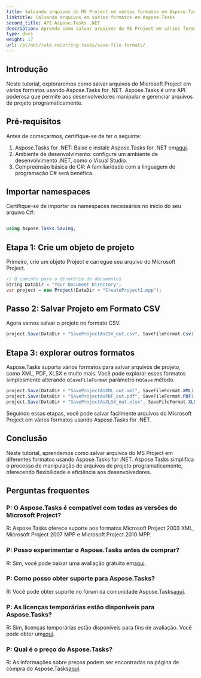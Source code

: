 ```yaml
---
title: Salvando arquivos do MS Project em vários formatos em Aspose.Tasks
linktitle: Salvando arquivos em vários formatos em Aspose.Tasks
second_title: API Aspose.Tasks .NET
description: Aprenda como salvar arquivos do MS Project em vários formatos usando Aspose.Tasks for .NET. Etapas fáceis para gerenciamento eficiente de projetos.
type: docs
weight: 17
url: /pt/net/rate-recurring-tasks/save-file-formats/
---
```

## Introdução
Neste tutorial, exploraremos como salvar arquivos do Microsoft Project em vários formatos usando Aspose.Tasks for .NET. Aspose.Tasks é uma API poderosa que permite aos desenvolvedores manipular e gerenciar arquivos de projeto programaticamente.
## Pré-requisitos
Antes de começarmos, certifique-se de ter o seguinte:
1.  Aspose.Tasks for .NET: Baixe e instale Aspose.Tasks for .NET em[aqui](https://releases.aspose.com/tasks/net/).
2. Ambiente de desenvolvimento: configure um ambiente de desenvolvimento .NET, como o Visual Studio.
3. Compreensão básica de C#: A familiaridade com a linguagem de programação C# será benéfica.

## Importar namespaces
Certifique-se de importar os namespaces necessários no início do seu arquivo C#:
```csharp

using Aspose.Tasks.Saving;
```
## Etapa 1: Crie um objeto de projeto
Primeiro, crie um objeto Project e carregue seu arquivo do Microsoft Project.
```csharp
// O caminho para o diretório de documentos.
String DataDir = "Your Document Directory";
var project = new Project(DataDir + "CreateProject1.mpp");
```
## Passo 2: Salvar Projeto em Formato CSV
Agora vamos salvar o projeto no formato CSV. 
```csharp
project.Save(DataDir + "SaveProjectAsCSV_out.csv", SaveFileFormat.Csv);
```
## Etapa 3: explorar outros formatos
 Aspose.Tasks suporta vários formatos para salvar arquivos de projeto, como XML, PDF, XLSX e muito mais. Você pode explorar esses formatos simplesmente alterando o`SaveFileFormat` parâmetro no`Save` método.
```csharp
project.Save(DataDir + "SaveProjectAsXML_out.xml", SaveFileFormat.XML);
project.Save(DataDir + "SaveProjectAsPDF_out.pdf", SaveFileFormat.PDF);
project.Save(DataDir + "SaveProjectAsXLSX_out.xlsx", SaveFileFormat.XLSX);
```
Seguindo essas etapas, você pode salvar facilmente arquivos do Microsoft Project em vários formatos usando Aspose.Tasks for .NET.

## Conclusão
Neste tutorial, aprendemos como salvar arquivos do MS Project em diferentes formatos usando Aspose.Tasks for .NET. Aspose.Tasks simplifica o processo de manipulação de arquivos de projeto programaticamente, oferecendo flexibilidade e eficiência aos desenvolvedores.
## Perguntas frequentes
### P: O Aspose.Tasks é compatível com todas as versões do Microsoft Project?
R: Aspose.Tasks oferece suporte aos formatos Microsoft Project 2003 XML, Microsoft Project 2007 MPP e Microsoft Project 2010 MPP.
### P: Posso experimentar o Aspose.Tasks antes de comprar?
 R: Sim, você pode baixar uma avaliação gratuita em[aqui](https://releases.aspose.com/).
### P: Como posso obter suporte para Aspose.Tasks?
R: Você pode obter suporte no fórum da comunidade Aspose.Tasks[aqui](https://forum.aspose.com/c/tasks/15).
### P: As licenças temporárias estão disponíveis para Aspose.Tasks?
 R: Sim, licenças temporárias estão disponíveis para fins de avaliação. Você pode obter um[aqui](https://purchase.aspose.com/temporary-license/).
### P: Qual é o preço do Aspose.Tasks?
 R: As informações sobre preços podem ser encontradas na página de compra do Aspose.Tasks[aqui](https://purchase.aspose.com/buy).